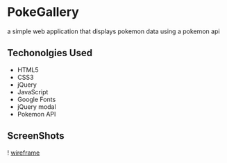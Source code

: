 # PokeGallery

a simple web application that displays pokemon data using a pokemon api

## Techonolgies Used

- HTML5
- CSS3
- jQuery
- JavaScript
- Google Fonts
- jQuery modal
- Pokemon API

## ScreenShots

! [wireframe](./imgs/wireframe.png)